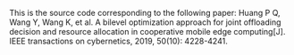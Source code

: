 This is the source code corresponding to the following paper: Huang P Q, Wang Y, Wang K, et al. A bilevel optimization approach for joint offloading decision and resource allocation in cooperative mobile edge computing[J]. IEEE transactions on cybernetics, 2019, 50(10): 4228-4241. 
